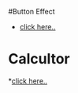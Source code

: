 #Button Effect
* [click here..](https://satyamrai0510.github.io/star-aligns/button_effect/)

# Calcultor
*[click here..](https://satyamrai0510.github.io/star-aligns/calculator/)
